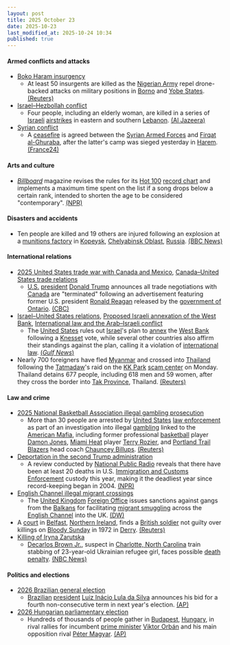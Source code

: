 ```yaml
---
layout: post
title: 2025 October 23
date: 2025-10-23
last_modified_at: 2025-10-24 10:34
published: true
---
```



#### Armed conflicts and attacks

* [Boko Haram insurgency](https://en.wikipedia.org/wiki/Boko_Haram_insurgency "Boko Haram insurgency")
  * At least 50 insurgents are killed as the [Nigerian Army](https://en.wikipedia.org/wiki/Nigerian_Army "Nigerian Army") repel drone-backed attacks on military positions in [Borno](https://en.wikipedia.org/wiki/Borno_State "Borno State") and [Yobe States](https://en.wikipedia.org/wiki/Yobe_State "Yobe State"). [(Reuters)](https://www.reuters.com/world/africa/nigerian-army-repels-drone-backed-insurgent-attacks-2025-10-23/)
* [Israel–Hezbollah conflict](https://en.wikipedia.org/wiki/Israel%E2%80%93Hezbollah_conflict_%282023%E2%80%93present%29 "Israel–Hezbollah conflict (2023–present)")
  * Four people, including an elderly woman, are killed in a series of [Israeli](https://en.wikipedia.org/wiki/Israel "Israel") [airstrikes](https://en.wikipedia.org/wiki/Airstrike "Airstrike") in eastern and southern [Lebanon](https://en.wikipedia.org/wiki/Lebanon "Lebanon"). [(Al Jazeera)](https://www.aljazeera.com/news/2025/10/23/israeli-strikes-kill-four-in-new-lebanon-ceasefire-breach)
* [Syrian conflict](https://en.wikipedia.org/wiki/Syrian_conflict_%282024%E2%80%93present%29 "Syrian conflict (2024–present)")
  * A [ceasefire](https://en.wikipedia.org/wiki/Ceasefire "Ceasefire") is agreed between the [Syrian Armed Forces](https://en.wikipedia.org/wiki/Syrian_Armed_Forces "Syrian Armed Forces") and [Firqat al-Ghuraba](https://en.wikipedia.org/wiki/Firqat_al-Ghuraba "Firqat al-Ghuraba"), after the latter's camp was sieged yesterday in [Harem](https://en.wikipedia.org/wiki/Harem%2C_Syria "Harem, Syria"). [(France24)](https://www.france24.com/en/middle-east/20251023-syrian-forces-negotiate-truce-french-led-jihadist-group-holed-up-camp)

#### Arts and culture

* *[Billboard](https://en.wikipedia.org/wiki/Billboard_%28magazine%29 "Billboard (magazine)")* magazine revises the rules for its [Hot 100](https://en.wikipedia.org/wiki/Billboard_Hot_100 "Billboard Hot 100") [record chart](https://en.wikipedia.org/wiki/Record_chart "Record chart") and implements a maximum time spent on the list if a song drops below a certain rank, intended to shorten the age to be considered "contemporary". [(NPR)](https://www.npr.org/2025/10/22/g-s1-94489/billboard-hot-100-chart-changes-songs)

#### Disasters and accidents

* Ten people are killed and 19 others are injured following an explosion at a [munitions factory](https://en.wikipedia.org/wiki/Munitions_factory "Munitions factory") in [Kopeysk](https://en.wikipedia.org/wiki/Kopeysk "Kopeysk"), [Chelyabinsk Oblast](https://en.wikipedia.org/wiki/Chelyabinsk_Oblast "Chelyabinsk Oblast"), [Russia](https://en.wikipedia.org/wiki/Russia "Russia"). [(BBC News)](https://www.bbc.co.uk/news/articles/ckgzx82p1x5o)

#### International relations

* [2025 United States trade war with Canada and Mexico](https://en.wikipedia.org/wiki/2025_United_States_trade_war_with_Canada_and_Mexico "2025 United States trade war with Canada and Mexico"), [Canada–United States trade relations](https://en.wikipedia.org/wiki/Canada%E2%80%93United_States_trade_relations "Canada–United States trade relations")
  * [U.S.](https://en.wikipedia.org/wiki/United_States "United States") [president](https://en.wikipedia.org/wiki/President_of_the_United_States "President of the United States") [Donald Trump](https://en.wikipedia.org/wiki/Donald_Trump "Donald Trump") announces all trade negotiations with [Canada](https://en.wikipedia.org/wiki/Canada "Canada") are "terminated" following an advertisement featuring former U.S. president [Ronald Reagan](https://en.wikipedia.org/wiki/Ronald_Reagan "Ronald Reagan") released by the [government of Ontario](https://en.wikipedia.org/wiki/Government_of_Ontario "Government of Ontario"). [(CBC)](https://www.cbc.ca/news/world/trump-trade-negotiations-tariffs-ontario-ad-9.6951469)
* [Israel–United States relations](https://en.wikipedia.org/wiki/Israel%E2%80%93United_States_relations "Israel–United States relations"), [Proposed Israeli annexation of the West Bank](https://en.wikipedia.org/wiki/Proposed_Israeli_annexation_of_the_West_Bank "Proposed Israeli annexation of the West Bank"), [International law and the Arab–Israeli conflict](https://en.wikipedia.org/wiki/International_law_and_the_Arab%E2%80%93Israeli_conflict "International law and the Arab–Israeli conflict")
  * The [United States](https://en.wikipedia.org/wiki/United_States "United States") rules out [Israel](https://en.wikipedia.org/wiki/Israel "Israel")'s plan to [annex](https://en.wikipedia.org/wiki/Annexation "Annexation") the [West Bank](https://en.wikipedia.org/wiki/West_Bank "West Bank") following a [Knesset](https://en.wikipedia.org/wiki/Knesset "Knesset") vote, while several other countries also affirm their standings against the plan, calling it a violation of [international law](https://en.wikipedia.org/wiki/International_law "International law"). [(*Gulf News*)](https://gulfnews.com/world/mena/trump-warns-israel-would-lose-all-us-support-if-it-annexes-west-bank-1.500318797)
* Nearly 700 foreigners have fled [Myanmar](https://en.wikipedia.org/wiki/Myanmar "Myanmar") and crossed into [Thailand](https://en.wikipedia.org/wiki/Thailand "Thailand") following the [Tatmadaw](https://en.wikipedia.org/wiki/Tatmadaw "Tatmadaw")'s raid on the [KK Park](https://en.wikipedia.org/wiki/KK_Park "KK Park") [scam center](https://en.wikipedia.org/wiki/Scam_center "Scam center") on Monday. Thailand detains 677 people, including 618 men and 59 women, after they cross the border into [Tak Province](https://en.wikipedia.org/wiki/Tak_Province "Tak Province"), Thailand. [(Reuters)](https://www.reuters.com/world/china/nearly-700-people-flee-thailand-after-myanmar-scam-centre-raid-2025-10-23/)

#### Law and crime

* [2025 National Basketball Association illegal gambling prosecution](https://en.wikipedia.org/wiki/2025_National_Basketball_Association_illegal_gambling_prosecution "2025 National Basketball Association illegal gambling prosecution")
  * More than 30 people are arrested by [United States](https://en.wikipedia.org/wiki/United_States "United States") [law enforcement](https://en.wikipedia.org/wiki/Law_enforcement_in_the_United_States "Law enforcement in the United States") as part of an investigation into illegal [gambling](https://en.wikipedia.org/wiki/Gambling_in_the_United_States "Gambling in the United States") linked to the [American Mafia](https://en.wikipedia.org/wiki/American_Mafia "American Mafia"), including former professional [basketball](https://en.wikipedia.org/wiki/Basketball "Basketball") player [Damon Jones](https://en.wikipedia.org/wiki/Damon_Jones "Damon Jones"), [Miami Heat](https://en.wikipedia.org/wiki/Miami_Heat "Miami Heat") player [Terry Rozier](https://en.wikipedia.org/wiki/Terry_Rozier "Terry Rozier"), and [Portland Trail Blazers](https://en.wikipedia.org/wiki/Portland_Trail_Blazers "Portland Trail Blazers") head coach [Chauncey Billups](https://en.wikipedia.org/wiki/Chauncey_Billups "Chauncey Billups"). [(Reuters)](https://www.reuters.com/sports/nbas-terry-rozier-chauncey-billups-arrested-sports-bet-probe-ap-reports-2025-10-23/)
* [Deportation in the second Trump administration](https://en.wikipedia.org/wiki/Deportation_in_the_second_Trump_administration "Deportation in the second Trump administration")
  * A review conducted by [National Public Radio](https://en.wikipedia.org/wiki/National_Public_Radio "National Public Radio") reveals that there have been at least 20 deaths in U.S. [Immigration and Customs Enforcement](https://en.wikipedia.org/wiki/Immigration_and_Customs_Enforcement "Immigration and Customs Enforcement") custody this year, making it the deadliest year since record-keeping began in 2004. [(NPR)](https://www.npr.org/2025/10/23/nx-s1-5538090/ice-detention-custody-immigration-arrest-enforcement-dhs-trump)
* [English Channel illegal migrant crossings](https://en.wikipedia.org/wiki/English_Channel_illegal_migrant_crossings_%282018%E2%80%93present%29 "English Channel illegal migrant crossings (2018–present)")
  * The [United Kingdom](https://en.wikipedia.org/wiki/United_Kingdom "United Kingdom") [Foreign Office](https://en.wikipedia.org/wiki/Foreign%2C_Commonwealth_and_Development_Office "Foreign, Commonwealth and Development Office") issues sanctions against gangs from the [Balkans](https://en.wikipedia.org/wiki/Balkans "Balkans") for facilitating [migrant smuggling](https://en.wikipedia.org/wiki/Migrant_smuggling "Migrant smuggling") across the [English Channel](https://en.wikipedia.org/wiki/English_Channel "English Channel") into the UK. [(DW)](https://www.dw.com/en/uk-sanctions-balkans-based-migrant-smugglers/a-74464777)
* A [court](https://en.wikipedia.org/wiki/Courts_of_Northern_Ireland "Courts of Northern Ireland") in [Belfast](https://en.wikipedia.org/wiki/Belfast "Belfast"), [Northern Ireland](https://en.wikipedia.org/wiki/Northern_Ireland "Northern Ireland"), finds a [British soldier](https://en.wikipedia.org/wiki/British_Army "British Army") not guilty over killings on [Bloody Sunday](https://en.wikipedia.org/wiki/Bloody_Sunday_%281972%29 "Bloody Sunday (1972)") in 1972 in [Derry](https://en.wikipedia.org/wiki/Derry "Derry"). [(Reuters)](https://www.reuters.com/world/uk/northern-ireland-court-finds-british-soldier-not-guilty-bloody-sunday-killings-2025-10-23/)
* [Killing of Iryna Zarutska](https://en.wikipedia.org/wiki/Killing_of_Iryna_Zarutska "Killing of Iryna Zarutska")
  * [Decarlos Brown Jr.](https://en.wikipedia.org/wiki/Decarlos_Brown_Jr. "Decarlos Brown Jr."), suspect in [Charlotte, North Carolina](https://en.wikipedia.org/wiki/Charlotte%2C_North_Carolina "Charlotte, North Carolina") train stabbing of 23-year-old Ukrainian refugee girl, faces possible [death penalty](https://en.wikipedia.org/wiki/Capital_punishment_in_North_Carolina "Capital punishment in North Carolina"). [(NBC News)](https://www.nbcnews.com/news/us-news/suspect-nc-train-stabbing-ukrainian-refugee-faces-possible-death-penal-rcna239319)

#### Politics and elections

* [2026 Brazilian general election](https://en.wikipedia.org/wiki/2026_Brazilian_general_election "2026 Brazilian general election")
  * [Brazilian](https://en.wikipedia.org/wiki/Brazil "Brazil") [president](https://en.wikipedia.org/wiki/President_of_Brazil "President of Brazil") [Luiz Inácio Lula da Silva](https://en.wikipedia.org/wiki/Luiz_In%C3%A1cio_Lula_da_Silva "Luiz Inácio Lula da Silva") announces his bid for a fourth non-consecutive term in next year's election. [(AP)](https://apnews.com/article/brazil-president-lula-reelection-54727dd43c9709ae8be01dd9dc072fe5)
* [2026 Hungarian parliamentary election](https://en.wikipedia.org/wiki/2026_Hungarian_parliamentary_election "2026 Hungarian parliamentary election")
  * Hundreds of thousands of people gather in [Budapest](https://en.wikipedia.org/wiki/Budapest "Budapest"), [Hungary](https://en.wikipedia.org/wiki/Hungary "Hungary"), in rival rallies for incumbent [prime minister](https://en.wikipedia.org/wiki/Prime_Minister_of_Hungary "Prime Minister of Hungary") [Viktor Orbán](https://en.wikipedia.org/wiki/Viktor_Orb%C3%A1n "Viktor Orbán") and his main opposition rival [Péter Magyar](https://en.wikipedia.org/wiki/P%C3%A9ter_Magyar "Péter Magyar"). [(AP)](https://apnews.com/article/hungary-orban-magyar-rallies-4b1eeb4211506ad595ab104419645e34)
